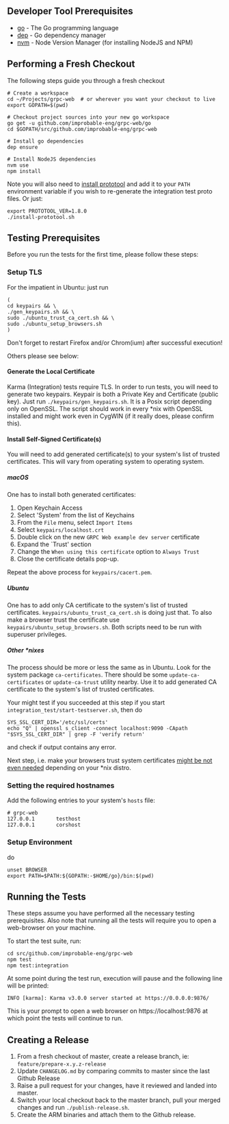 ## Developer Tool Prerequisites
* [go](https://golang.org/doc/install) - The Go programming language
* [dep](https://golang.github.io/dep/docs/installation.html) - Go dependency manager
* [nvm](https://github.com/creationix/nvm#installation) - Node Version Manager (for installing NodeJS and NPM)

## Performing a Fresh Checkout
The following steps guide you through a fresh checkout

```shell script
# Create a workspace
cd ~/Projects/grpc-web  # or wherever you want your checkout to live
export GOPATH=$(pwd)

# Checkout project sources into your new go workspace
go get -u github.com/improbable-eng/grpc-web/go
cd $GOPATH/src/github.com/improbable-eng/grpc-web 

# Install go dependencies
dep ensure

# Install NodeJS dependencies
nvm use
npm install
```

Note you will also need to [install prototool](https://github.com/uber/prototool/blob/dev/docs/install.md) and add it to your `PATH` environment variable if you wish to re-generate the integration test proto files. Or just:

```shell script
export PROTOTOOL_VER=1.8.0
./install-prototool.sh
```

## Testing Prerequisites 
Before you run the tests for the first time, please follow these steps:

### Setup TLS
For the impatient in Ubuntu: just run 
```shell script
(
cd keypairs && \
./gen_keypairs.sh && \
sudo ./ubuntu_trust_ca_cert.sh && \
sudo ./ubuntu_setup_browsers.sh
)
```
Don't forget to restart Firefox and/or Chrom(ium) after successful execution!

Others please see below:

#### Generate the Local Certificate
Karma (Integration) tests require TLS. In order to run tests, you will need to generate two keypairs. Keypair is both a Private Key and Certificate (public key). Just run `./keypairs/gen_keypairs.sh`. It is a Posix script depending only on OpenSSL. The script should work in every *nix with OpenSSL installed and might work even in CygWIN (if it really does, please confirm this).

#### Install Self-Signed Certificate(s)
You will need to add generated certificate(s) to your system's list of trusted certificates. This will vary from operating system to operating system.

##### macOS
One has to install both generated certificates:

1. Open Keychain Access
2. Select 'System' from the list of Keychains
3. From the `File` menu, select `Import Items`
4. Select `keypairs/localhost.crt`
5. Double click on the new `GRPC Web example dev server` certificate
6. Expand the `Trust' section
7. Change the `When using this certificate` option to `Always Trust` 
8. Close the certificate details pop-up.

Repeat the above process for `keypairs/cacert.pem`.

##### Ubuntu
One has to add only CA certificate to the system's list of trusted certificates. `keypairs/ubuntu_trust_ca_cert.sh` is doing just that. To also make a browser trust the certificate use `keypairs/ubuntu_setup_browsers.sh`. Both scripts need to be run with superuser privileges.   

##### Other *nixes
The process should be more or less the same as in Ubuntu. Look for the system package `ca-certificates`. There should be some `update-ca-certificates` or `update-ca-trust` utility nearby. Use it to add generated CA certificate to the system's list of trusted certificates. 

Your might test if you succeeded at this step if you start `integration_test/start-testserver.sh`, then do 
```shell script
SYS_SSL_CERT_DIR='/etc/ssl/certs'
echo "Q" | openssl s_client -connect localhost:9090 -CApath "$SYS_SSL_CERT_DIR" | grep -F 'verify return'
```
and check if output contains any error. 

Next step, i.e. make your browsers trust system certificates [might be not even needed](https://superuser.com/a/1155710/135477) depending on your *nix distro. 

### Setting the required hostnames
Add the following entries to your system's `hosts` file:

```
# grpc-web
127.0.0.1       testhost
127.0.0.1       corshost
```

### Setup Environment
do
```shell script
unset BROWSER
export PATH=$PATH:${GOPATH:-$HOME/go}/bin:$(pwd)
```

## Running the Tests
These steps assume you have performed all the necessary testing prerequisites. Also note that running all the tests will require you to open a web-browser on your machine.

To start the test suite, run:

```shell script
cd src/github.com/improbable-eng/grpc-web
npm test
npm test:integration
```

At some point during the test run, execution will pause and the following line will be printed:

```
INFO [karma]: Karma v3.0.0 server started at https://0.0.0.0:9876/
```

This is your prompt to open a web browser on https://localhost:9876 at which point the tests will continue to run.

## Creating a Release
1. From a fresh checkout of master, create a release branch, ie: `feature/prepare-x.y.z-release`
2. Update `CHANGELOG.md` by comparing commits to master since the last Github Release
3. Raise a pull request for your changes, have it reviewed and landed into master.
4. Switch your local checkout back to the master branch, pull your merged changes and run `./publish-release.sh`.
5. Create the ARM binaries and attach them to the Github release.